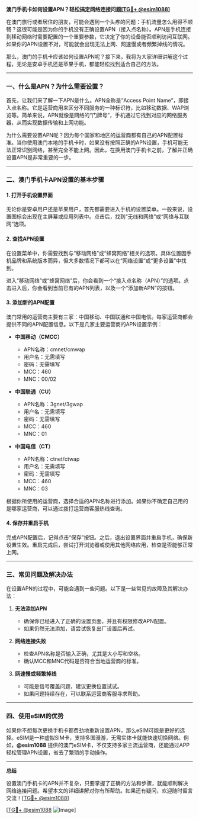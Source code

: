 **澳门手机卡如何设置APN？轻松搞定网络连接问题[[TG💪+ @esim1088](https://t.me/s/esim1088)]**

在澳门旅行或者居住的朋友，可能会遇到一个头疼的问题：手机流量怎么用得不顺畅？这很可能是因为你的手机没有正确设置APN（接入点名称）。APN是手机连接到移动网络时需要配置的一个重要参数，它决定了你的设备能否顺利访问互联网。如果你的APN设置不对，可能就会出现无法上网、网速慢或者频繁掉线的情况。

那么，澳门的手机卡应该如何设置APN呢？接下来，我将为大家详细讲解这个过程，无论是安卓手机还是苹果手机，都能轻松找到适合自己的方法。

---

### 一、什么是APN？为什么需要设置？

首先，让我们来了解一下APN是什么。APN全称是“Access Point Name”，即接入点名称。它是运营商用来区分不同服务的一种标识符，比如移动数据、WAP浏览等。简单来说，APN就像是网络的“门牌号”，手机通过它找到对应的网络服务器，从而实现数据传输和上网功能。

为什么需要设置APN呢？因为每个国家和地区的运营商都有自己的APN配置标准。当你使用澳门本地的手机卡时，如果没有按照正确的APN设置，手机可能无法正常识别网络，甚至完全不能上网。因此，在换用澳门手机卡之前，了解并正确设置APN是非常重要的一步。

---

### 二、澳门手机卡APN设置的基本步骤

#### 1. 打开手机设置界面

无论你是安卓用户还是苹果用户，首先都需要进入手机的设置菜单。一般来说，设置图标会出现在主屏幕或应用列表中。点击后，找到“无线和网络”或“网络与互联网”选项。

#### 2. 查找APN设置

在设置菜单中，你需要找到与“移动网络”或“蜂窝网络”相关的选项。具体位置因手机品牌和系统版本而异，但大多数情况下都可以在“网络设置”或“更多设置”中找到。

进入“移动网络”或“蜂窝网络”后，你会看到一个“接入点名称（APN）”的选项。点击进入后，你会看到当前已有的APN列表，以及一个“添加新APN”的按钮。

#### 3. 添加新的APN配置

澳门常用的运营商主要有三家：中国移动、中国联通和中国电信。每家运营商都会提供不同的APN配置信息。以下是几家主要运营商的APN设置示例：

- **中国移动（CMCC）**
  - APN名称：cmnet/cmwap
  - 用户名：无需填写
  - 密码：无需填写
  - MCC：460
  - MNC：00/02

- **中国联通（CU）**
  - APN名称：3gnet/3gwap
  - 用户名：无需填写
  - 密码：无需填写
  - MCC：460
  - MNC：01

- **中国电信（CT）**
  - APN名称：ctnet/ctwap
  - 用户名：无需填写
  - 密码：无需填写
  - MCC：460
  - MNC：03

根据你所使用的运营商，选择合适的APN名称进行添加。如果你不确定自己用的是哪家运营商，可以通过拨打运营商客服热线查询。

#### 4. 保存并重启手机

完成APN配置后，记得点击“保存”按钮。之后，退出设置界面并重启手机，确保新设置生效。重启完成后，尝试打开浏览器或使用其他网络应用，检查是否能够正常上网。

---

### 三、常见问题及解决办法

在设置APN的过程中，可能会遇到一些问题。以下是一些常见的故障及其解决办法：

1. **无法添加APN**
   - 确保你已经进入了正确的设置页面，并且有权限修改APN配置。
   - 如果仍然无法添加，请尝试恢复出厂设置后再试。

2. **网络连接失败**
   - 检查APN名称是否输入正确，尤其是大小写和空格。
   - 确认MCC和MNC代码是否符合当地运营商的标准。

3. **网速慢或频繁掉线**
   - 可能是信号覆盖问题，建议更换位置试试。
   - 如果问题持续存在，可以联系运营商客服寻求帮助。

---

### 四、使用eSIM的优势

如果你不想每次更换手机卡都费劲地重新设置APN，那么eSIM可能是更好的选择。eSIM是一种虚拟SIM卡，支持多国漫游，无需实体卡就能快速切换网络。例如，**@esim1088** 提供的澳门eSIM卡，不仅支持多家主流运营商，还能通过APP轻松管理APN设置，省去了繁琐的手动操作。

---

**总结**

设置澳门手机卡的APN并不复杂，只要掌握了正确的方法和步骤，就能顺利解决网络连接问题。希望本文的详细讲解对你有所帮助。如果还有疑问，欢迎随时留言交流！[[TG💪+ @esim1088](https://t.me/s/esim1088)] 

[[TG💪+ @esim1088](https://t.me/s/esim1088) ![Image](https://i.postimg.cc/4NQfJmqS/Snipaste-2025-05-13-00-14-12.png)]